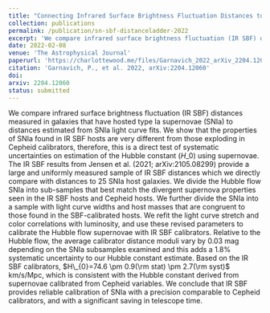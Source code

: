 ```yaml
---
title: "Connecting Infrared Surface Brightness Fluctuation Distances to Type Ia Supernova Hosts: Testing the Top Rung of the Distance Ladder"
collection: publications
permalink: /publication/sn-sbf-distanceladder-2022
excerpt: 'We compare infrared surface brightness fluctuation (IR SBF) distances measured in galaxies that have hosted type Ia supernovae (SNIa) to distances estimated from SNIa light curve fits. We show that the properties of SNIa found in IR SBF hosts are very different from those exploding in Cepheid calibrators, therefore, this is a direct test of systematic uncertainties on estimation of the Hubble constant using supernovae.'
date: 2022-02-08
venue: 'The Astrophysical Journal'
paperurl: 'https://charlottewood.me/files/Garnavich_2022_arXiv_2204.12060_distanceladder.pdf'
citation: 'Garnavich, P., et al. 2022, arXiv:2204.12060'
doi: 
arxiv: 2204.12060
status: submitted
---
```


We compare infrared surface brightness fluctuation (IR SBF) distances measured in galaxies that have hosted type Ia supernovae (SNIa) to distances estimated from SNIa light curve fits. We show that the properties of SNIa found in IR SBF hosts are very different from those exploding in Cepheid calibrators, therefore, this is a direct test of systematic uncertainties on estimation of the Hubble constant ($H\_{0}$) using supernovae. The IR SBF results from Jensen et al. (2021; arXiv:2105.08299) provide a large and uniformly measured sample of IR SBF distances which we directly compare with distances to 25 SNIa host galaxies. We divide the Hubble flow SNIa into sub-samples that best match the divergent supernova properties seen in the IR SBF hosts and Cepheid hosts. We further divide the SNIa into a sample with light curve widths and host masses that are congruent to those found in the SBF-calibrated hosts. We refit the light curve stretch and color correlations with luminosity, and use these revised parameters to calibrate the Hubble flow supernovae with IR SBF calibrators. Relative to the Hubble flow, the average calibrator distance moduli vary by 0.03 mag depending on the SNIa subsamples examined and this adds a 1.8% systematic uncertainty to our Hubble constant estimate. Based on the IR SBF calibrators, $H\_{0}=74.6 \pm 0.9(\rm stat) \pm 2.7(\rm syst)$ km/s/Mpc, which is consistent with the Hubble constant derived from supernovae calibrated from Cepheid variables. We conclude that IR SBF provides reliable calibration of SNIa with a precision comparable to Cepheid calibrators, and with a significant saving in telescope time.

